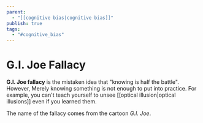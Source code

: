 ```yaml
---
parent:
  - "[[cognitive bias|cognitive bias]]"
publish: true
tags:
  - "#cognitive_bias"
---
```


# G.I. Joe Fallacy
**G.I. Joe fallacy** is the mistaken idea that "knowing is half the battle". However, Merely knowing something is not enough to put into practice. For example,  you can't teach yourself to unsee [[optical illusion|optical illusions]] even if you learned them.

The name of the fallacy comes from the cartoon _G.I. Joe_.